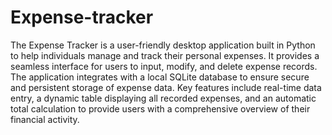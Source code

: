 # Expense-tracker

The Expense Tracker is a user-friendly desktop application built in Python to help individuals manage and track their personal expenses. It provides a seamless interface for users to input, modify, and delete expense records. The application integrates with a local SQLite database to ensure secure and persistent storage of expense data. Key features include real-time data entry, a dynamic table displaying all recorded expenses, and an automatic total calculation to provide users with a comprehensive overview of their financial activity.
